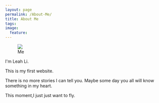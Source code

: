 ```yaml
---
layout: page
permalink: /About-Me/
title: About Me
tags:
image:
  feature:
---
```

<figure>
  <img src="{{ site.url }}/images/Leah.jpg">
  <figcaption>Me</figcaption>
</figure>

I'm Leah Li.

This is my first website.

There is no more stories I can tell you. Maybe some day you all will know something in my heart.

This moment,I just just want to fly.